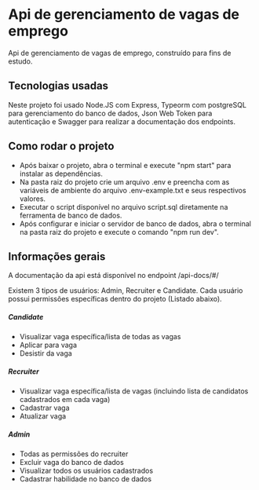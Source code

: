 # Api de gerenciamento de vagas de emprego

Api de gerenciamento de vagas de emprego, construído para fins de estudo.

## Tecnologias usadas

Neste projeto foi usado Node.JS com Express, Typeorm com postgreSQL para gerenciamento do banco de dados, Json Web Token para autenticação e Swagger para realizar a documentação dos endpoints.

## Como rodar o projeto

- Após baixar o projeto, abra o terminal e execute "npm start" para instalar as dependências.
- Na pasta raiz do projeto crie um arquivo .env e preencha com as variáveis de ambiente do arquivo .env-example.txt e seus respectivos valores.
- Executar o script disponível no arquivo script.sql diretamente na ferramenta de banco de dados.
- Após configurar e iniciar o servidor de banco de dados, abra o terminal na pasta raiz do projeto e execute o comando "npm run dev".

## Informações gerais

A documentação da api está disponível no endpoint /api-docs/#/

Existem 3 tipos de usuários: Admin, Recruiter e Candidate. Cada usuário possui permissões específicas dentro do projeto (Listado abaixo).

##### Candidate

- Visualizar vaga específica/lista de todas as vagas
- Aplicar para vaga
- Desistir da vaga

##### Recruiter

- Visualizar vaga específica/lista de vagas (incluindo lista de candidatos cadastrados em cada vaga)
- Cadastrar vaga
- Atualizar vaga

##### Admin

- Todas as permissões do recruiter
- Excluir vaga do banco de dados
- Visualizar todos os usuários cadastrados
- Cadastrar habilidade no banco de dados
